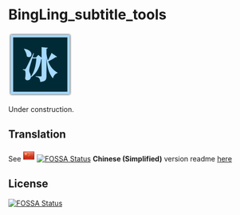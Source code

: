 # BingLing_subtitle_tools

<img src="docs/icon/bingling.png" width="128px">

Under construction. 

## Translation

See ![cn](https://raw.githubusercontent.com/gosquared/flags/master/flags/flags/shiny/24/China.png) [![FOSSA Status](https://app.fossa.io/api/projects/git%2Bgithub.com%2FBingLingGroup%2Fbingling-subtitle-tools.svg?type=shield)](https://app.fossa.io/projects/git%2Bgithub.com%2FBingLingGroup%2Fbingling-subtitle-tools?ref=badge_shield)
**Chinese (Simplified)** version readme [here](docs/README_ZH.md)

## License
[![FOSSA Status](https://app.fossa.io/api/projects/git%2Bgithub.com%2FBingLingGroup%2Fbingling-subtitle-tools.svg?type=large)](https://app.fossa.io/projects/git%2Bgithub.com%2FBingLingGroup%2Fbingling-subtitle-tools?ref=badge_large)
